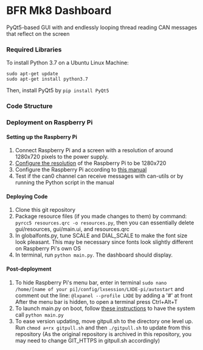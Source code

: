 # BFR Mk8 Dashboard
PyQt5-based GUI with and endlessly looping thread reading CAN messages that reflect on the screen

### Required Libraries
To install Python 3.7 on a Ubuntu Linux Machine:
```
sudo apt-get update
sudo apt-get install python3.7
```
Then, install PyQt5 by `pip install PyQt5`

### Code Structure

 
### Deployment on Raspberry Pi
#### Setting up the Raspberry Pi
1. Connect Raspberry Pi and a screen with a resolution of around 1280x720 pixels to the power supply.
2. [Configure the resolution](https://raspberrytips.com/change-resolution-raspberry-pi/) of the Raspberry Pi to be 1280x720
3. Configure the Raspberry Pi according to [this manual](https://www.waveshare.com/w/upload/2/29/RS485-CAN-HAT-user-manuakl-en.pdf)
4. Test if the can0 channel can receive messages with can-utils or by running the Python script in the manual
#### Deploying Code
1. Clone this git repository
2. Package resource files (if you made changes to them) by command: `pyrcc5 resources.qrc -o resources.py`, then you can essentially delete gui/resources, gui/main.ui, and resources.qrc
3. In globalfonts.py, tune SCALE and DIAL_SCALE to make the font size look pleasant. This may be necessary since fonts look slightly different on Raspberry Pi's own OS
4. In terminal, run `python main.py`. The dashboard should display.
#### Post-deployment
1. To hide Raspberry Pi's menu bar, enter in terminal `sudo nano /home/[name of your pi]/config/lxsession/LXDE-pi/autostart` and comment out the line: `@lxpanel --profile LXDE` by adding a '#' at front  
   After the menu bar is hidden, to open a terminal press Ctrl+Alt+T
2. To launch main.py on boot, follow [these instructions](https://learn.sparkfun.com/tutorials/how-to-run-a-raspberry-pi-program-on-startup#method-2-autostart) to have the system call `python main.py`
3. To ease version updating, move gitpull.sh to the directory one level up. Run `chmod a+rx gitpull.sh` and then `./gitpull.sh` to update from this repository (As the original repository is archived in this repository, you may need to change GIT_HTTPS in gitpull.sh accordingly)
